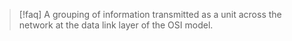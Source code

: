>[!faq] A grouping of information transmitted as a unit across the network at the data link layer of the OSI model.
